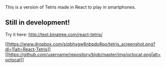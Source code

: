This is a version of Tetris made in React to play in smartphones.

## Still in development!

Try it here:
http://test.binatree.com/react-tetris/

[[https://www.dropbox.com/s/pbhxgw6nbpdo8po/tetris_screenshot.png?dl=1|alt=React-Tetris]]
[[https://github.com/username/repository/blob/master/img/octocat.png|alt=octocat]]
